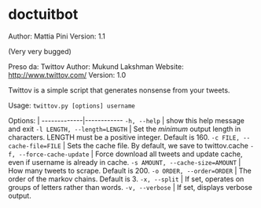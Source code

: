 doctuitbot
==========

Author: Mattia Pini
Version: 1.1

(Very very bugged)

Preso da:
Twittov
Author: Mukund Lakshman
Website: http://www.twittov.com/
Version: 1.0

Twittov is a simple script that generates nonsense from your tweets.

Usage: `twittov.py [options] username`

Options: | 
-------------|------------
`-h, --help` | show this help message and exit
`-l LENGTH, --length=LENGTH` | Set the *minimum* output length in characters. LENGTH must be a positive integer. Default is 160.
`-c FILE, --cache-file=FILE` | Sets the cache file. By default, we save to twittov.cache
`-f, --force-cache-update` | Force download all tweets and update cache, even if username is already in cache.
`-s AMOUNT, --cache-size=AMOUNT` | How many tweets to scrape. Default is 200.
`-o ORDER, --order=ORDER` | The order of the markov chains. Default is 3.
`-x, --split` | If set, operates on groups of letters rather than words.
`-v, --verbose` | If set, displays verbose output.
